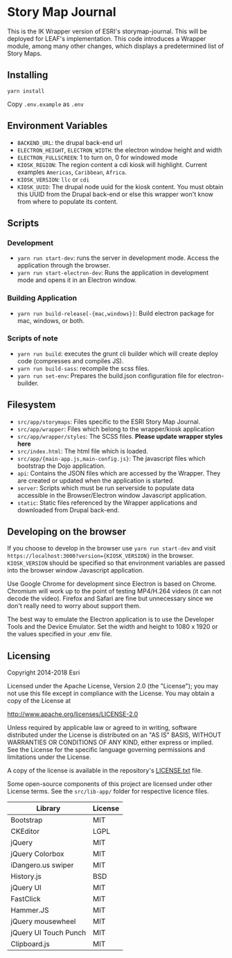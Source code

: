 Story Map Journal
=================

This is the IK Wrapper version of ESRI's storymap-journal. This will be deployed for LEAF's implementation. This code introduces a Wrapper module, among many other changes, which displays a predetermined list of Story Maps.

## Installing
`yarn install`

Copy `.env.example` as `.env`

## Environment Variables
 - `BACKEND_URL`: the drupal back-end url
 - `ELECTRON_HEIGHT`, `ELECTRON_WIDTH`: the electron window height and width
 - `ELECTRON_FULLSCREEN`: 1 to turn on, 0 for windowed mode
 - `KIOSK_REGION`: The region content a cdi kiosk will highlight. Current examples `Americas`, `Caribbean`, `Africa`.
 - `KIOSK_VERSION`: `llc` or `cdi`
 - `KIOSK_UUID`: The drupal node uuid for the kiosk content. You must obtain this UUID from the Drupal back-end or else this wrapper won't know from where to populate its content.

## Scripts
### Development
- `yarn run start-dev`: runs the server in development mode. Access the application through the browser.
- `yarn run start-electron-dev`: Runs the application in development mode and opens it in an Electron window.
### Building Application
- `yarn run build-release[-{mac,windows}]`: Build electron package for mac, windows, or both.
### Scripts of note
- `yarn run build`: executes the grunt cli builder which will create deploy code (compresses and compiles JS).
- `yarn run build-sass`: recompile the scss files.
- `yarn run set-env`: Prepares the build.json configuration file for electron-builder.

## Filesystem
- `src/app/storymaps`: Files specific to the ESRI Story Map Journal.
- `src/app/wrapper`: Files which belong to the wrapper/kiosk application
- `src/app/wrapper/styles`: The SCSS files. **Please update wrapper styles here**
- `src/index.html`: The html file which is loaded.
- `src/app/{main-app.js,main-config.js}`: The javascript files which bootstrap the Dojo application.
- `api`: Contains the JSON files which are accessed by the Wrapper. They are created or updated when the application is started.
- `server`: Scripts which must be run serverside to populate data accessible in the Browser/Electron window Javascript application.
- `static`: Static files referenced by the Wrapper applications and downloaded from Drupal back-end.

## Developing on the browser
If you choose to develop in the browser use `yarn run start-dev` and visit `https://localhost:3000?version={KIOSK_VERSION}` in the browser. `KIOSK_VERSION` should be specified so that environment variables are passed into the browser window Javascript application.

Use Google Chrome for development since Electron is based on Chrome. Chromium will work up to the point of testing MP4/H.264 videos (it can not decode the video). Firefox and Safari are fine but unnecessary since we don't really need to worry about support them.

The best way to emulate the Electron application is to use the Developer Tools and the Device Emulator. Set the width and height to 1080 x 1920 or the values specified in your .env file.

## Licensing
Copyright 2014-2018 Esri

Licensed under the Apache License, Version 2.0 (the "License");
you may not use this file except in compliance with the License.
You may obtain a copy of the License at

   http://www.apache.org/licenses/LICENSE-2.0

Unless required by applicable law or agreed to in writing, software
distributed under the License is distributed on an "AS IS" BASIS,
WITHOUT WARRANTIES OR CONDITIONS OF ANY KIND, either express or implied.
See the License for the specific language governing permissions and
limitations under the License.

A copy of the license is available in the repository's [LICENSE.txt](LICENSE.txt) file.

Some open-source components of this project are licensed under other License terms. See the `src/lib-app/` folder for respective licence files.

| Library               | License   |
| --------------------- | --------- |
| Bootstrap       | MIT     |
| CKEditor        | LGPL    |
| jQuery        | MIT     |
| jQuery Colorbox     | MIT     |
| iDangero.us swiper  | MIT     |
| History.js      | BSD     |
| jQuery UI       | MIT     |
| FastClick       | MIT     |
| Hammer.JS       | MIT     |
| jQuery mousewheel   | MIT     |
| jQuery UI Touch Punch | MIT     |
| Clipboard.js          | MIT       |
